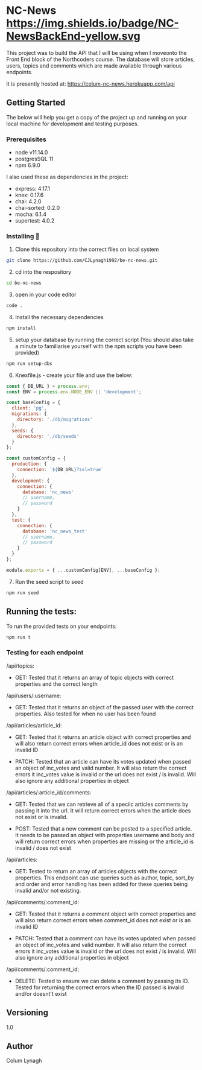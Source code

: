 # NC-News https://img.shields.io/badge/NC-NewsBackEnd-yellow.svg

This project was to build the API that I will be using when I moveonto the Front End block of the Northcoders course. The database will store articles, users, topics and comments which are made available through various endpoints.

It is presently hosted at: https://colum-nc-news.herokuapp.com/api

## Getting Started

The below will help you get a copy of the project up and running on your local machine for development and testing purposes.

### Prerequisites

- node v11.14.0
- postgresSQL 11
- npm 6.9.0

I also used these as dependencies in the project:

- express: 4.17.1
- knex: 0.17.6
- chai: 4.2.0
- chai-sorted: 0.2.0
- mocha: 6.1.4
- supertest: 4.0.2

### Installing :vertical_traffic_light:

1. Clone this repository into the correct files on local system

```bash
git clone https://github.com/CJLynagh1992/be-nc-news.git
```

2. cd into the respository

```bash
cd be-nc-news
```

3. open in your code editor

```bash
code .
```

4. Install the necessary dependencies

```bash
npm install
```

5. setup your database by running the correct script (You should also take a minute to familiarise yourself with the npm scripts you have been provided)

```bash
npm run setup-dbs
```

6. Knexfile.js - create your file and use the below:

```js
const { DB_URL } = process.env;
const ENV = process.env.NODE_ENV || 'development';

const baseConfig = {
  client: 'pg',
  migrations: {
    directory: './db/migrations'
  },
  seeds: {
    directory: './db/seeds'
  }
};

const customConfig = {
  production: {
    connection: `${DB_URL}?ssl=true`
  },
  development: {
    connection: {
      database: 'nc_news'
      // username,
      // password
    }
  },
  test: {
    connection: {
      database: 'nc_news_test'
      // username,
      // password
    }
  }
};

module.exports = { ...customConfig[ENV], ...baseConfig };
```

7. Run the seed script to seed

```bash
npm run seed
```

## Running the tests:

To run the provided tests on your endpoints:

```bash
npm run t
```

### Testing for each endpoint

/api/topics:

- GET: Tested that it returns an array of topic objects with correct properties and the correct length

/api/users/:username:

- GET: Tested that it returns an object of the passed user with the correct properties. Also tested for when no user has been found

/api/articles/article_id:

- GET: Tested that it returns an article object with correct properties and will also return correct errors when article_id does not exist or is an invalid ID

- PATCH: Tested that an article can have its votes updated when passed an object of inc_votes and valid number. It will also return the correct errors it inc_votes value is invalid or the url does not exist / is invalid. Will also ignore any additional properties in object

/api/articles/:article_id/comments:

- GET: Tested that we can retrieve all of a speciic articles comments by passing it into the url. It will return correct errors when the article does not exist or is invalid.

- POST: Tested that a new comment can be posted to a specified article. It needs to be passed an object with properties username and body and will return correct errors when properties are missing or the article_id is invalid / does not exist

/api/articles:

- GET: Tested to return an array of articles objects with the correct properties. This endpoint can use queries such as author, topic, sort_by and order and error handling has been added for these queries being invalid and/or not existing.

/api/comments/:comment_id:

- GET: Tested that it returns a comment object with correct properties and will also return correct errors when comment_id does not exist or is an invalid ID

- PATCH: Tested that a comment can have its votes updated when passed an object of inc_votes and valid number. It will also return the correct errors it inc_votes value is invalid or the url does not exist / is invalid. Will also ignore any additional properties in object

/api/comments/:comment_id:

- DELETE: Tested to ensure we can delete a comment by passing its ID. Tested for returning the correct errors when the ID passed is invalid and/or doesnt't exist

## Versioning

1.0

## Author

Colum Lynagh
